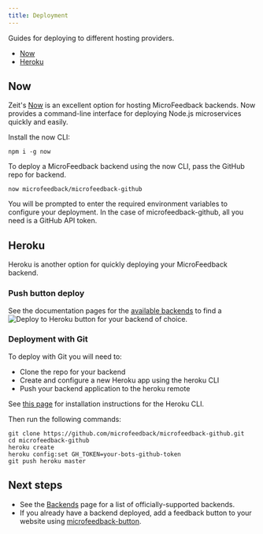 ```yaml
---
title: Deployment
---
```


Guides for deploying to different hosting providers.

- [Now](#now)
- [Heroku](#heroku)

## Now

Zeit's [Now](https://zeit.co/now) is an excellent option for hosting MicroFeedback backends.
Now provides a command-line interface for deploying Node.js
microservices quickly and easily.

Install the now CLI:

```
npm i -g now
```

To deploy a MicroFeedback backend using the now CLI, pass the
GitHub repo for backend.

```
now microfeedback/microfeedback-github
```

You will be prompted to enter the required environment variables to
configure your deployment. In the case of microfeedback-github, all you
need is a GitHub API token.

## Heroku

Heroku is another option for quickly deploying your MicroFeedback
backend.

### Push button deploy

See the documentation pages for the [available backends](/backends/) to find a ![Deploy to Heroku](https://www.herokucdn.com/deploy/button.svg) button for your backend of choice.

### Deployment with Git

To deploy with Git you will need to:

- Clone the repo for your backend
- Create and configure a new Heroku app using the heroku CLI
- Push your backend application to the heroku remote

See [this page](https://devcenter.heroku.com/articles/heroku-cli) for
installation instructions for the Heroku CLI.

Then run the following commands:

```
git clone https://github.com/microfeedback/microfeedback-github.git
cd microfeedback-github
heroku create
heroku config:set GH_TOKEN=your-bots-github-token
git push heroku master
```

## Next steps

* See the [Backends](/backends/) page for a list of officially-supported backends.
* If you already have a backend deployed, add a feedback button to your
website using [microfeedback-button](/ui-components/microfeedback-button/).
